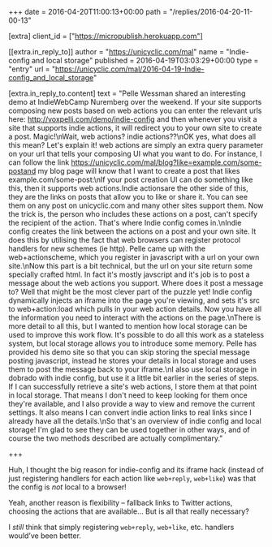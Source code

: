 +++
date = 2016-04-20T11:00:13+00:00
path = "/replies/2016-04-20-11-00-13"

[extra]
client_id = ["https://micropublish.herokuapp.com"]

[[extra.in_reply_to]]
author = "https://unicyclic.com/mal"
name = "Indie-config and local storage"
published = 2016-04-19T03:03:29+00:00
type = "entry"
url = "https://unicyclic.com/mal/2016-04-19-Indie-config_and_local_storage"

[extra.in_reply_to.content]
text = "Pelle Wessman shared an interesting demo at IndieWebCamp Nuremberg over the weekend. If your site supports composing new posts based on web actions you can enter the relevant urls here: http://voxpelli.com/demo/indie-config and then whenever you visit a site that supports indie actions, it will redirect you to your own site to create a post. Magic!\nWait, web actions? indie actions??\nOK yes, what does all this mean? Let's explain it! web actions are simply an extra query parameter on your url that tells your composing UI what you want to do. For instance, I can follow the link https://unicyclic.com/mal/blog?like=example.com/some-postand my blog page will know that I want to create a post that likes example.com/some-post:\nIf your post creation UI can do something like this, then it supports web actions.Indie actionsare the other side of this, they are the links on posts that allow you to like or share it. You can see them on any post on unicyclic.com and many other sites support them. Now the trick is, the person who includes these actions on a post, can't specify the recipient of the action. That's where Indie config comes in.\nIndie config creates the link between the actions on a post and your own site. It does this by utilising the fact that web browsers can register protocol handlers for new schemes (ie http). Pelle came up with the web+actionscheme, which you register in javascript with a url on your own site.\nNow this part is a bit technical, but the url on your site return some specially crafted html. In fact it's mostly javscript and it's job is to post a message about the web actions you support. Where does it post a message to? Well that might be the most clever part of the puzzle yet! Indie config dynamically injects an iframe into the page you're viewing, and sets it's src to web+action:load which pulls in your web action details. Now you have all the information you need to interact with the actions on the page.\nThere is more detail to all this, but I wanted to mention how local storage can be used to improve this work flow. It's possible to do all this work as a stateless system, but local storage allows you to introduce some memory. Pelle has provided his demo site so that you can skip storing the special message posting javascript, instead he stores your details in local storage and uses them to post the message back to your iframe.\nI also use local storage in dobrado with indie config, but use it a little bit earlier in the series of steps. If I can successfully retrieve a site's web actions, I store them at that point in local storage. That means I don't need to keep looking for them once they're available, and I also provide a way to view and remove the current settings. It also means I can convert indie action links to real links since I already have all the details.\nSo that's an overview of indie config and local storage! I'm glad to see they can be used together in other ways, and of course the two methods described are actually complimentary."

+++

<p>Huh, I thought the big reason for indie-config and its iframe hack (instead of just registering handlers for each action like <code>web+reply</code>, <code>web+like</code>) was that the config is <em>not</em> local to a browser!</p>
<p>Yeah, another reason is flexibility – fallback links to Twitter actions, choosing the actions that are available… But is all that really necessary?</p>
<p>I <em>still</em> think that simply registering <code>web+reply</code>, <code>web+like</code>, etc. handlers would’ve been better.</p>